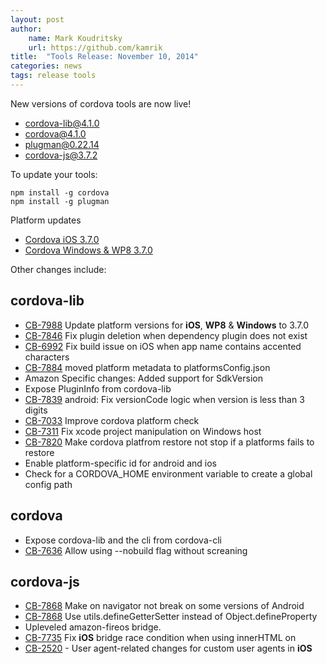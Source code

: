 ```yaml
---
layout: post
author:
    name: Mark Koudritsky
    url: https://github.com/kamrik
title:  "Tools Release: November 10, 2014"
categories: news
tags: release tools
---
```

New versions of cordova tools are now live!

* [cordova-lib@4.1.0](https://www.npmjs.org/package/cordova-lib)
* [cordova@4.1.0](https://www.npmjs.org/package/cordova)
* [plugman@0.22.14](https://www.npmjs.org/package/plugman)
* [cordova-js@3.7.2](https://www.npmjs.org/package/cordova-js)

To update your tools:

    npm install -g cordova
    npm install -g plugman

Platform updates
  - [Cordova iOS 3.7.0](http://cordova.apache.org/announcements/2014/11/06/cordova-ios-3.7.0.html)
  - [Cordova Windows & WP8 3.7.0](http://cordova.apache.org/announcements/2014/11/06/cordova-wp-windows-3.7.0.html)

Other changes include:
<!--more-->

## cordova-lib
* [CB-7988](https://issues.apache.org/jira/browse/CB-7988) Update platform versions for **iOS**, **WP8** & **Windows** to 3.7.0
* [CB-7846](https://issues.apache.org/jira/browse/CB-7846) Fix plugin deletion when dependency plugin does not exist
* [CB-6992](https://issues.apache.org/jira/browse/CB-6992) Fix build issue on iOS when app name contains accented characters
* [CB-7884](https://issues.apache.org/jira/browse/CB-7884) moved platform metadata to platformsConfig.json
* Amazon Specific changes: Added support for SdkVersion
* Expose PluginInfo from cordova-lib
* [CB-7839](https://issues.apache.org/jira/browse/CB-7839) android: Fix versionCode logic when version is less than 3 digits
* [CB-7033](https://issues.apache.org/jira/browse/CB-7033) Improve cordova platform check
* [CB-7311](https://issues.apache.org/jira/browse/CB-7311) Fix xcode project manipulation on Windows host
* [CB-7820](https://issues.apache.org/jira/browse/CB-7820) Make cordova platfrom restore not stop if a platforms fails to restore
* Enable platform-specific id for android and ios
* Check for a CORDOVA_HOME environment variable to create a global config path

## cordova
* Expose cordova-lib and the cli from cordova-cli
* [CB-7636](https://issues.apache.org/jira/browse/CB-7636) Allow using --nobuild flag without screaning

## cordova-js
* [CB-7868](https://issues.apache.org/jira/browse/CB-7868) Make <clobbers> on navigator not break on some versions of Android
* [CB-7868](https://issues.apache.org/jira/browse/CB-7868) Use utils.defineGetterSetter instead of Object.defineProperty
* Upleveled amazon-fireos bridge.
* [CB-7735](https://issues.apache.org/jira/browse/CB-7735) Fix **iOS** bridge race condition when using innerHTML on <body>
* [CB-2520](https://issues.apache.org/jira/browse/CB-2520) - User agent-related changes for custom user agents in **iOS**

